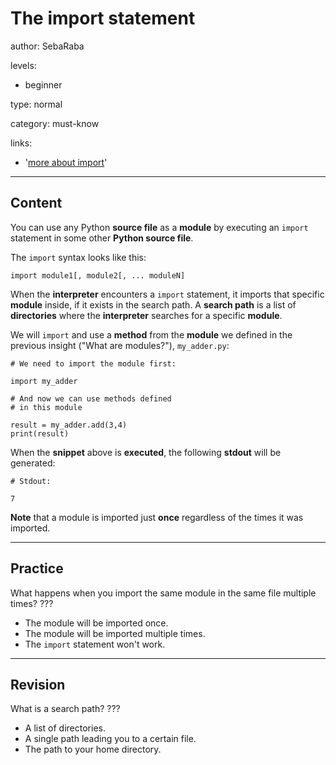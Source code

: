 # The import statement
author: SebaRaba

levels:

  - beginner

type: normal

category: must-know

links:

  - '[more about import](https://www.digitalocean.com/community/tutorials/how-to-import-modules-in-python-3)'

---
## Content

You can use any Python **source file** as a **module** by executing an `import` statement in some other **Python source file**.

The `import` syntax looks like this:

```
import module1[, module2[, ... moduleN]
```

When the **interpreter** encounters a `import` statement, it imports that specific **module** inside, if it exists in the search path. A **search path** is a list of **directories** where the **interpreter** searches for a specific **module**.

We will `import` and use a **method** from the **module** we defined in the previous insight ("What are modules?"), `my_adder.py`:

```
# We need to import the module first:

import my_adder

# And now we can use methods defined
# in this module

result = my_adder.add(3,4)
print(result)
```

When the **snippet** above is **executed**, the following **stdout** will be generated:

```
# Stdout:

7
```

**Note** that a module is imported just **once** regardless of the times it was imported.

---
## Practice

What happens when you import the same module in the same file multiple times?
???

* The module will be imported once.
* The module will be imported multiple times.
* The `import` statement won't work.

---
## Revision

What is a search path?
???

* A list of directories.
* A single path leading you to a certain file.
* The path to your home directory.
